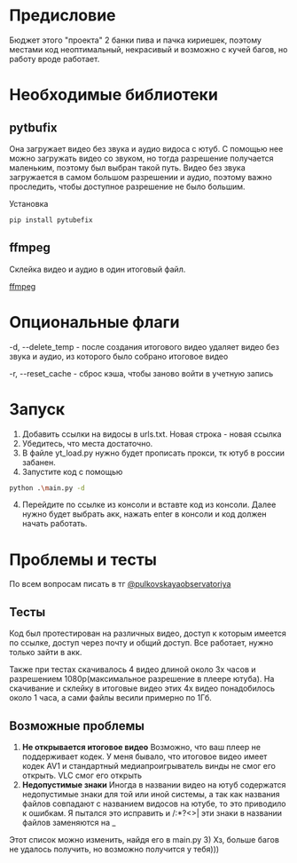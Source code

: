 # Предисловие
Бюджет этого "проекта" 2 банки пива и пачка кириешек, поэтому местами код неоптимальный, некрасивый и возможно с кучей багов, но работу вроде работает.

# Необходимые библиотеки
## pytbufix
Она загружает видео без звука и аудио видоса с ютуб.
С помощью нее можно загружать видео со звуком, но тогда разрешение получается маленьким, поэтому был выбран такой путь.
Видео без звука загружается в самом большом разрешении и аудио, поэтому важно проследить, чтобы доступное разрешение не было большим.

Установка
```bash
pip install pytubefix
```
## ffmpeg
Склейка видео и аудио в один итоговый файл. 

[ffmpeg](https://www.ffmpeg.org/)

# Опциональные флаги

-d, --delete_temp  -  после создания итогового видео удаляет видео без звука и аудио, из которого было собрано итоговое видео

-r, --reset_cache  -  сброс кэша, чтобы заново войти в учетную запись

# Запуск
1) Добавить ссылки на видосы в urls.txt. Новая строка - новая ссылка
2) Убедитесь, что места достаточно.
3) В файле yt_load.py нужно будет прописать прокси, тк ютуб в россии забанен. 
4)  Запустите код с помощью
```bash
python .\main.py -d
```
4) Перейдите по ссылке из консоли и вставте код из консоли. Далее нужно будет выбрать акк, нажать enter в консоли и код должен начать работать.

# Проблемы и тесты
По всем вопросам писать в тг [@pulkovskayaobservatoriya](https://t.me/pulkovskayaobservatoriya)
## Тесты 
Код был протестирован на различных видео, доступ к которым имеется по ссылке, доступ через почту и общий доступ. Все работает, нужно только зайти в акк.

Также при тестах скачивалось 4 видео длиной около 3х часов и разрешением 1080p(максимальное разрешение в плеере ютуба). На скачивание и склейку в итоговые видео этих 4х видео понадобилось около 1 часа, а сами файлы весили примерно по 1Гб.
## Возможные проблемы
1) **Не открывается итоговое видео**
Возможно, что ваш плеер не поддерживает кодек. У меня бывало, что итоговое видео имеет кодек AV1 и стандартный медиапроигрыватель винды не смог его открыть. VLC смог его открыть
2) **Недопустимые знаки**
Иногда в названии видео на ютуб содержатся недопустимые знаки для той или иной системы, а так как названия файлов совпадают с названием видосов на ютубе, то это приводило к ошибкам. Я пытался это исправить и /\:*?<>| эти знаки в названии файлов заменяются на _

Этот список можно изменить, найдя его в main.py
3) Хз, больше багов не удалось получить, но возможно получится у тебя)))
